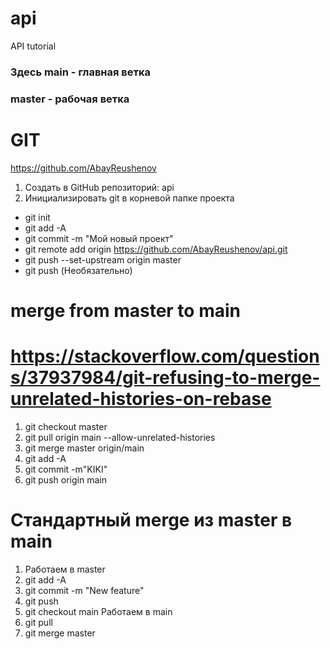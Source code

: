 # api
API tutorial
### Здесь main - главная ветка
### master - рабочая ветка
# GIT 
https://github.com/AbayReushenov
1. Создать в GitHub репозиторий: api
2. Инициализировать git в корневой папке проекта
 - git init
 - git add -A
 - git commit -m "Мой новый проект"
 - git remote add origin https://github.com/AbayReushenov/api.git
 - git push --set-upstream origin master
 - git push (Необязательно)


# merge from master to main
# https://stackoverflow.com/questions/37937984/git-refusing-to-merge-unrelated-histories-on-rebase
1. git checkout master
2. git pull origin main --allow-unrelated-histories
3. git merge master origin/main
4. git add -A
5. git commit -m"KIKI"
6. git push origin main


# Стандартный merge из master в main
1. Работаем в master
2. git add -A
3. git commit -m "New feature"
4. git push
5. git checkout main
   Работаем в main
6. git pull
7. git merge master
